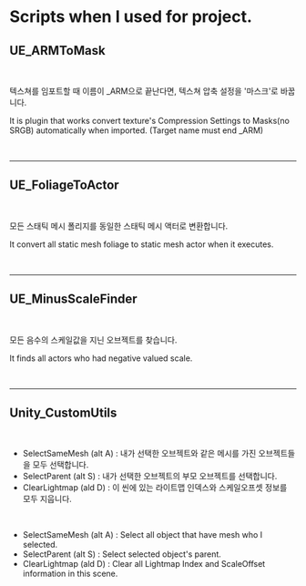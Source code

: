 # Scripts when I used for project.

## UE_ARMToMask

&nbsp;

텍스쳐를 임포트할 때 이름이 _ARM으로 끝난다면, 텍스쳐 압축 설정을 '마스크'로 바꿉니다.

It is plugin that works convert texture's Compression Settings to Masks(no SRGB) automatically when imported. (Target name must end _ARM)

&nbsp;

---

## UE_FoliageToActor

&nbsp;

모든 스태틱 메시 폴리지를 동일한 스태틱 메시 액터로 변환합니다.

It convert all static mesh foliage to static mesh actor when it executes.

&nbsp;

---

## UE_MinusScaleFinder

&nbsp;

모든 음수의 스케일값을 지닌 오브젝트를 찾습니다.

It finds all actors who had negative valued scale.

&nbsp;

---

## Unity_CustomUtils

&nbsp;

- SelectSameMesh (alt A) : 내가 선택한 오브젝트와 같은 메시를 가진 오브젝트들을 모두 선택합니다.
- SelectParent (alt S) : 내가 선택한 오브젝트의 부모 오브젝트를 선택합니다.
- ClearLightmap (ald D) : 이 씬에 있는 라이트맵 인덱스와 스케일오프셋 정보를 모두 지웁니다.
  
 &nbsp;

- SelectSameMesh (alt A) : Select all object that have mesh who I selected.
- SelectParent (alt S) : Select selected object's parent.
- ClearLightmap (ald D) : Clear all Lightmap Index and ScaleOffset information in this scene.
